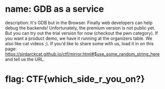 # name: GDB as a service
description: It's GDB but in the Browser. Finally web developers can help debug the backends! Unfortunately, the premium version is not public yet. But you can try out the trial version for now (checkout the pwn category). If you want a product demo, we have it running at the organizers table.
We also like cat videos ;). If you'd like to share some with us, load it in on this page: https://sirdarckcat.github.io/ctf/mirror.html#$use_some_random_string_here and tell us the URL.
# flag: CTF{which_side_r_you_on?}